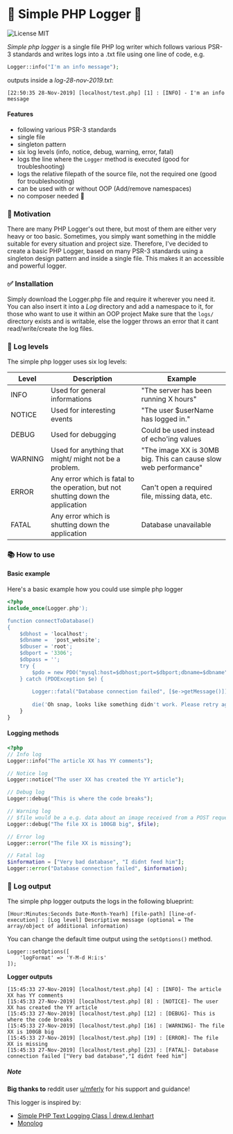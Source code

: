 # :floppy_disk: Simple PHP Logger :floppy_disk:
![License MIT](https://img.shields.io/github/license/advename/Simple-PHP-Logger)

*Simple php logger* is a single file PHP log writer which follows various PSR-3 standards and writes logs into a .txt file using one line of code, e.g.
```php
Logger::info("I'm an info message");
```
outputs inside a *log-28-nov-2019.txt*:
```
[22:50:35 28-Nov-2019] [localhost/test.php] [1] : [INFO] - I'm an info message
```

#### Features
- following various PSR-3 standards
- single file
- singleton pattern
- six log levels (info, notice, debug, warning, error, fatal)
- logs the line where the `Logger` method is executed (good for troubleshooting)
- logs the relative filepath of the source file, not the required one (good for troubleshooting)
- can be used with or without OOP (Add/remove namespaces)
- no composer needed :tada:

### :wrench: Motivation
There are many PHP Logger's out there, but most of them are either very heavy or too basic. Sometimes, you simply want something in the middle suitable for every situation and project size. Therefore, I've decided to create a basic PHP Logger, based on many PSR-3 standards using a singleton design pattern and inside a single file. This makes it an accessible and powerful logger.

### :white_check_mark: Installation
Simply download the Logger.php file and require it wherever you need it.
You can also insert it into a *Log* directory and add a namespace to it, for those who want to use it within an OOP project
Make sure that the `logs/` directory exists and is writable, else the logger throws an error that it cant read/write/create the log files.

### :mag_right: Log levels
The simple php logger uses six log levels:

|Level   |Description   | Example |
|---|---|---|
| INFO  |  Used for general informations | "The server has been running X hours" |  
| NOTICE  |  Used for interesting events | "The user $userName has logged in." |  
| DEBUG | Used for debugging | Could be used instead of echo'ing values |
| WARNING | Used for anything that might/ might not be a problem. | "The image XX is 30MB big. This can cause slow web performance" | 
| ERROR | Any error which is fatal to the operation, but not shutting down the application| Can't open a required file, missing data, etc. | 
| FATAL | Any error which is shutting down the application| Database unavailable | 

### :books: How to use

#### Basic example
Here's a basic example how you could use simple php logger
```php
<?php
include_once(Logger.php');

function connectToDatabase()
{
    $dbhost = 'localhost';
    $dbname =  'post_website';
    $dbuser = 'root';
    $dbport = '3306';
    $dbpass = '';
    try {
        $pdo = new PDO("mysql:host=$dbhost;port=$dbport;dbname=$dbname", $dbuser, $dbpass);
    } catch (PDOException $e) {
        
        Logger::fatal("Database connection failed", [$e->getMessage()]); // <- Log a fatal error with details
        
        die('Oh snap, looks like something didn't work. Please retry again later'); // <- UX friendly die() message
    }
}
```

#### Logging methods
```php
<?php
// Info log
Logger::info("The article XX has YY comments");

// Notice log
Logger::notice("The user XX has created the YY article");

// Debug log
Logger::debug("This is where the code breaks");

// Warning log
// $file would be a e.g. data about an image received from a POST request
Logger::debug("The file XX is 100GB big", $file);

// Error log
Logger::error("The file XX is missing");

// Fatal log
$information = ["Very bad database", "I didnt feed him"];
Logger::error("Database connection failed", $information);
```

### :book: Log output
The simple php logger outputs the logs in the following blueprint:
```
[Hour:Minutes:Seconds Date-Month-Yearh] [file-path] [line-of-execution] : [Log level] Descriptive message (optional = The array/object of additional information)
```

You can change the default time output using the `setOptions()` method.
```codes
Logger::setOptions([
    'logFormat' => 'Y-M-d H:i:s'
]);
```

**Logger outputs**
```codes
[15:45:33 27-Nov-2019] [localhost/test.php] [4] : [INFO]- The article XX has YY comments 
[15:45:33 27-Nov-2019] [localhost/test.php] [8] : [NOTICE]- The user XX has created the YY article 
[15:45:33 27-Nov-2019] [localhost/test.php] [12] : [DEBUG]- This is where the code breaks 
[15:45:33 27-Nov-2019] [localhost/test.php] [16] : [WARNING]- The file XX is 100GB big 
[15:45:33 27-Nov-2019] [localhost/test.php] [19] : [ERROR]- The file XX is missing 
[15:45:33 27-Nov-2019] [localhost/test.php] [23] : [FATAL]- Database connection failed ["Very bad database","I didnt feed him"]
```

##### Note
**Big thanks to** reddit user [u/mferly](https://www.reddit.com/user/mferly) for his support and guidance!

This logger is inspired by:
- [Simple PHP Text Logging Class \| drew.d.lenhart](https://www.drewlenhart.com/blog/simple-php-logger-class)
- [Monolog](https://github.com/Seldaek/monolog) 
